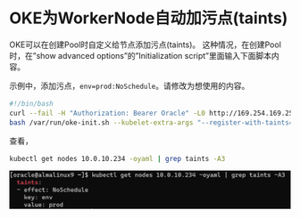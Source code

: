 # OKE为WorkerNode自动加污点(taints)

OKE可以在创建Pool时自定义给节点添加污点(taints)。
这种情况，在创建Pool时，在”show advanced options”的”Initialization
script”里面输入下面脚本内容。

示例中，添加污点，`env=prod:NoSchedule`。请修改为想使用的内容。

```bash
#!/bin/bash
curl --fail -H "Authorization: Bearer Oracle" -L0 http://169.254.169.254/opc/v2/instance/metadata/oke_init_script | base64 --decode >/var/run/oke-init.sh
bash /var/run/oke-init.sh --kubelet-extra-args "--register-with-taints=env=prod:NoSchedule"
```

查看，

```bash
kubectl get nodes 10.0.10.234 -oyaml | grep taints -A3
```

![k8sers-dev2OKE%25E8%2587%25AA%25E5%258A%25A8%25E5%258A%25A0%25E6%25B1%25A1%25E7%2582%25B9(taints)imagesimage-20221202102430776.png](k8sers-dev2OKE%25E8%2587%25AA%25E5%258A%25A8%25E5%258A%25A0%25E6%25B1%25A1%25E7%2582%25B9(taints)imagesimage-20221202102430776.png)